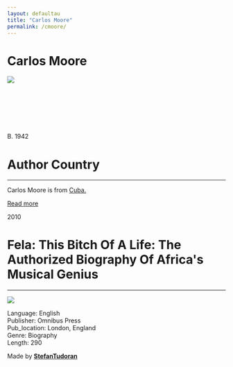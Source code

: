```yaml
---
layout: defaultau
title: "Carlos Moore"
permalink: /cmoore/
---
```

<!-- partial:index.partial.html -->
<div class="content">
    <h1>Carlos Moore</h1>
    <div class="quote">
        <div><img src="https://upload.wikimedia.org/wikipedia/commons/thumb/b/b5/Carlos_Moore_%28writer%29.jpg/330px-Carlos_Moore_%28writer%29.jpg" class="logo"></div>
    </div>
    <div class="timeline">
        <div style="padding-bottom:100px;"></div>
        <div class="block">
            <div class="date right"><p class="right"> B. 1942 </p></div>
            <div class="dot"></div>
            <div class="left first">
            <div class="author_country">
                <h1>Author Country</h1><hr>
          <div class="aclocation">  <p>Carlos Moore is from <a href="http://localhost:4000/14">Cuba.</a></p></div>
              <div class="acreadmore">  <a href="https://en.wikipedia.org/wiki/Carlos_Moore_(writer)" target="_blank">Read more</a></div>
            </div>
            </div>
        </div>
        <div class="block">
            <div class="date left"><p class="left">2010</p></div>
            <div class="dot"></div>
            <div class="right">
                <h1>Fela: This Bitch Of A Life: The Authorized Biography Of Africa's Musical Genius</h1><hr>
                <p><img src="https://m.media-amazon.com/images/I/41qxoovh+KL._SX322_BO1,204,203,200_.jpg"></p>
                <p>
                Language: English<br/>
                Publisher: Omnibus Press<br/>
                Pub_location: London, England<br/>
                Genre: Biography<br/>
                Length: 290</p>
            </div>
        </div>
        <div id="footer">
        <p id="copyright">Made by&nbsp;<strong><a href="https://www.linkedin.com/in/nicolae-stefan-tudoran-b02291127/" target="_blank">StefanTudoran</a></strong></p>
    </div>
</div>
